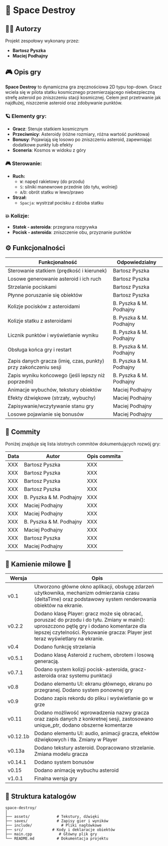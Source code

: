 
# 🚀 Space Destroy

## 👨‍🚀 Autorzy
Projekt zespołowy wykonany przez:

- **Bartosz Pyszka**
- **Maciej Podhajny**

## 🎮 Opis gry
**Space Destroy** to dynamiczna gra zręcznościowa 2D typu top-down. Gracz wciela się w pilota statku kosmicznego przemierzającego niebezpieczną strefę asteroid po zniszczeniu stacji kosmicznej. Celem jest przetrwanie jak najdłużej, niszczenie asteroid oraz zdobywanie punktów.

### 🪐 Elementy gry:
- **Gracz**: Steruje statkiem kosmicznym
- **Przeciwnicy**: Asteroidy (różne rozmiary, różna wartość punktowa)
- **Bonusy**: Pojawiają się losowo po zniszczeniu asteroid, zapewniając dodatkowe punkty lub efekty
- **Sceneria**: Kosmos w widoku z góry

### 🎮 Sterowanie:
- **Ruch:**
  - `W`: napęd rakietowy (do przodu)
  - `S`: silniki manewrowe przednie (do tyłu, wolniej)
  - `A`/`D`: obrót statku w lewo/prawo
- **Strzał:**
  - `Spacja`: wystrzał pocisku z dzioba statku

### 💥 Kolizje:
- **Statek - asteroida**: przegrana rozgrywka
- **Pocisk - asteroida**: zniszczenie obu, przyznanie punktów

## ⚙️ Funkcjonalności

| Funkcjonalność | Odpowiedzialny |
|----------------|----------------|
| Sterowanie statkiem (prędkość i kierunek) | Bartosz Pyszka |
| Losowe generowanie asteroid i ich ruch | Bartosz Pyszka |
| Strzelanie pociskami | Bartosz Pyszka |
| Płynne poruszanie się obiektów | Bartosz Pyszka |
| Kolizje pocisków z asteroidami | B. Pyszka & M. Podhajny |
| Kolizje statku z asteroidami | B. Pyszka & M. Podhajny |
| Licznik punktów i wyświetlanie wyniku | B. Pyszka & M. Podhajny |
| Obsługa końca gry i restart | B. Pyszka & M. Podhajny |
| Zapis danych gracza (imię, czas, punkty) przy zakończeniu sesji | B. Pyszka & M. Podhajny |
| Zapis wyniku końcowego (jeśli lepszy niż poprzedni) | B. Pyszka & M. Podhajny |
| Animacje wybuchów, tekstury obiektów | Maciej Podhajny |
| Efekty dźwiękowe (strzały, wybuchy) | Maciej Podhajny |
| Zapisywanie/wczytywanie stanu gry | Maciej Podhajny |
| Losowe pojawianie się bonusów | Maciej Podhajny |

## 📝 Commity

Poniżej znajduje się lista istotnych commitów dokumentujących rozwój gry:

| Data       | Autor              | Opis commita                                                                 |
|------------|-------------------|------------------------------------------------------------------------------|
| XXX | Bartosz Pyszka     | XXX                 |
| XXX | Bartosz Pyszka     | XXX                                      |
| XXX | Bartosz Pyszka     | XXX                               |
| XXX | Bartosz Pyszka     | XXX                                              |
| XXX | B. Pyszka & M. Podhajny | XXX               |
| XXX | Maciej Podhajny    | XXX                             |
| XXX | Maciej Podhajny    | XXX                   |
| XXX | B. Pyszka & M. Podhajny | XXX                        |
| XXX | Maciej Podhajny    | XXX                        |
| XXX | Bartosz Pyszka     | XXX                      |
| XXX | Maciej Podhajny    | XXX                 |

## 📍 Kamienie milowe 🗿
| Wersja    | Opis                                                                 |
|-----------|----------------------------------------------------------------------|
| v0.1      | Utworzono główne okno aplikacji, obsługę zdarzeń użytkownika, mechanizm odmierzania czasu (deltaTime) oraz podstawowy system renderowania obiektów na ekranie. |
| v0.2.2    | Dodano klasę Player: gracz może się obracać, poruszać do przodu i do tyłu. Zmiany w main(): uproszczono pętlę gry i dodano komentarze dla lepszej czytelności. Rysowanie gracza: Player jest teraz wyświetlany na ekranie. |
| v0.4      | Dodano funkcję strzelania                             |
| v0.5.1    | Dodano klasę Asteroid z ruchem, obrotem i losową generacją.                    |
| v0.7.1    | Dodano system kolizji pocisk-asteroida, gracz-asteroida oraz systemu punktacji         |
| v0.8      | Dodano elementu UI: ekranu głównego, ekranu po przegranej. Dodano system ponownej gry                           |
| v0.9      | Dodano zapis rekordu do pliku i wyświetlanie go w grze                                      |
| v0.11     | Dodano możliwość wprowadzenia nazwy gracza oraz zapis danych z konkretnej sesji, zastosowano unique_ptr, dodano obszerne komentarze                 |
| v0.12.1b  | Dodano elementu UI: audio, animacji gracza, efektów dźwiękowych i tła. Zmiany w Player                |
| v0.13a    | Dodano tekstury asteroid. Dopracowano strzelanie. Zmiana modelu gracza                |
| v0.14.1   | Dodano system bonusów                 |
| v0.15     | Dodano animację wybuchu asteroid                 |
| v1.0.1    | Finalna wersja gry                 |

## 📁 Struktura katalogów
```
space-destroy/
│
├── assets/            # Tekstury, dźwięki
├── saves/             # Zapisy gier i wyników
├── include/             # Pliki nagłówkowe
├── src/             # Kody i deklaracje obiektów
├── main.cpp            # Główny plik gry
└── README.md          # Dokumentacja projektu
```
